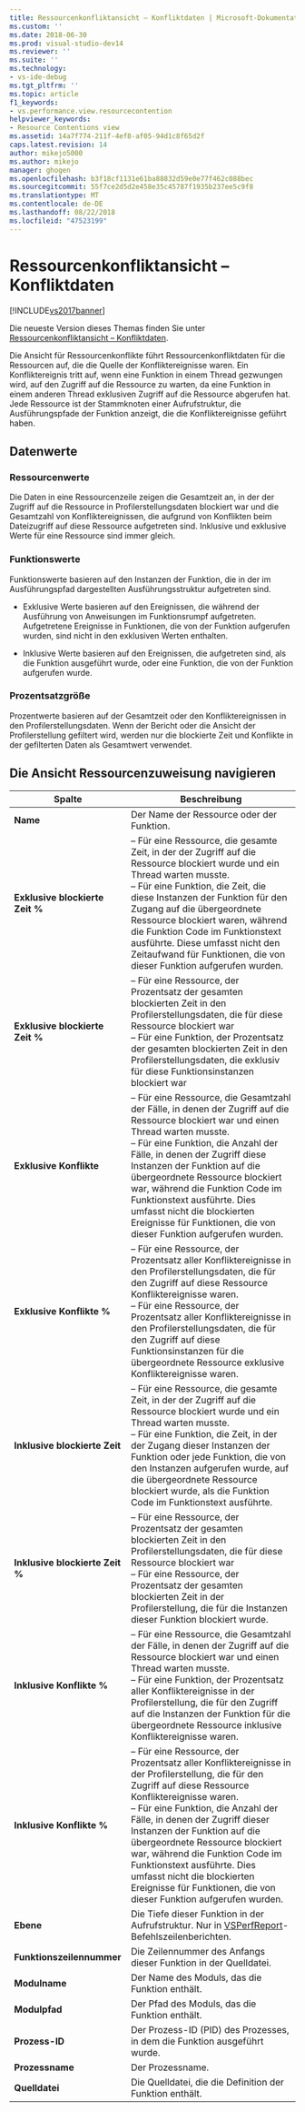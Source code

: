 ```yaml
---
title: Ressourcenkonfliktansicht – Konfliktdaten | Microsoft-Dokumentation
ms.custom: ''
ms.date: 2018-06-30
ms.prod: visual-studio-dev14
ms.reviewer: ''
ms.suite: ''
ms.technology:
- vs-ide-debug
ms.tgt_pltfrm: ''
ms.topic: article
f1_keywords:
- vs.performance.view.resourcecontention
helpviewer_keywords:
- Resource Contentions view
ms.assetid: 14a7f774-211f-4ef8-af05-94d1c8f65d2f
caps.latest.revision: 14
author: mikejo5000
ms.author: mikejo
manager: ghogen
ms.openlocfilehash: b3f18cf1131e61ba88832d59e0e77f462c088bec
ms.sourcegitcommit: 55f7ce2d5d2e458e35c45787f1935b237ee5c9f8
ms.translationtype: MT
ms.contentlocale: de-DE
ms.lasthandoff: 08/22/2018
ms.locfileid: "47523199"
---
```

# <a name="resource-contentions-view---contention-data"></a>Ressourcenkonfliktansicht – Konfliktdaten
[!INCLUDE[vs2017banner](../includes/vs2017banner.md)]

Die neueste Version dieses Themas finden Sie unter [Ressourcenkonfliktansicht – Konfliktdaten](https://docs.microsoft.com/visualstudio/profiling/resource-contentions-view-contention-data).  
  
Die Ansicht für Ressourcenkonflikte führt Ressourcenkonfliktdaten für die Ressourcen auf, die die Quelle der Konfliktereignisse waren. Ein Konfliktereignis tritt auf, wenn eine Funktion in einem Thread gezwungen wird, auf den Zugriff auf die Ressource zu warten, da eine Funktion in einem anderen Thread exklusiven Zugriff auf die Ressource abgerufen hat. Jede Ressource ist der Stammknoten einer Aufrufstruktur, die Ausführungspfade der Funktion anzeigt, die die Konfliktereignisse geführt haben.  
  
## <a name="data-values"></a>Datenwerte  
  
### <a name="resource-values"></a>Ressourcenwerte  
 Die Daten in eine Ressourcenzeile zeigen die Gesamtzeit an, in der der Zugriff auf die Ressource in Profilerstellungsdaten blockiert war und die Gesamtzahl von Konfliktereignissen, die aufgrund von Konflikten beim Dateizugriff auf diese Ressource aufgetreten sind. Inklusive und exklusive Werte für eine Ressource sind immer gleich.  
  
### <a name="function-values"></a>Funktionswerte  
 Funktionswerte basieren auf den Instanzen der Funktion, die in der im Ausführungspfad dargestellten Ausführungsstruktur aufgetreten sind.  
  
-   Exklusive Werte basieren auf den Ereignissen, die während der Ausführung von Anweisungen im Funktionsrumpf aufgetreten. Aufgetretene Ereignisse in Funktionen, die von der Funktion aufgerufen wurden, sind nicht in den exklusiven Werten enthalten.  
  
-   Inklusive Werte basieren auf den Ereignissen, die aufgetreten sind, als die Funktion ausgeführt wurde, oder eine Funktion, die von der Funktion aufgerufen wurde.  
  
### <a name="percentage-values"></a>Prozentsatzgröße  
 Prozentwerte basieren auf der Gesamtzeit oder den Konfliktereignissen in den Profilerstellungsdaten. Wenn der Bericht oder die Ansicht der Profilerstellung gefiltert wird, werden nur die blockierte Zeit und Konflikte in der gefilterten Daten als Gesamtwert verwendet.  
  
## <a name="navigating-the-resource-allocation-view"></a>Die Ansicht Ressourcenzuweisung navigieren  
  
|Spalte|Beschreibung|  
|------------|-----------------|  
|**Name**|Der Name der Ressource oder der Funktion.|  
|**Exklusive blockierte Zeit %**|– Für eine Ressource, die gesamte Zeit, in der der Zugriff auf die Ressource blockiert wurde und ein Thread warten musste.<br />– Für eine Funktion, die Zeit, die diese Instanzen der Funktion für den Zugang auf die übergeordnete Ressource blockiert waren, während die Funktion Code im Funktionstext ausführte. Diese umfasst nicht den Zeitaufwand für Funktionen, die von dieser Funktion aufgerufen wurden.|  
|**Exklusive blockierte Zeit %**|– Für eine Ressource, der Prozentsatz der gesamten blockierten Zeit in den Profilerstellungsdaten, die für diese Ressource blockiert war<br />– Für eine Funktion, der Prozentsatz der gesamten blockierten Zeit in den Profilerstellungsdaten, die exklusiv für diese Funktionsinstanzen blockiert war|  
|**Exklusive Konflikte**|– Für eine Ressource, die Gesamtzahl der Fälle, in denen der Zugriff auf die Ressource blockiert war und einen Thread warten musste.<br />– Für eine Funktion, die Anzahl der Fälle, in denen der Zugriff diese Instanzen der Funktion auf die übergeordnete Ressource blockiert war, während die Funktion Code im Funktionstext ausführte. Dies umfasst nicht die blockierten Ereignisse für Funktionen, die von dieser Funktion aufgerufen wurden.|  
|**Exklusive Konflikte %**|– Für eine Ressource, der Prozentsatz aller Konfliktereignisse in den Profilerstellungsdaten, die für den Zugriff auf diese Ressource Konfliktereignisse waren.<br />– Für eine Ressource, der Prozentsatz aller Konfliktereignisse in den Profilerstellungsdaten, die für den Zugriff auf diese Funktionsinstanzen für die übergeordnete Ressource exklusive Konfliktereignisse waren.|  
|**Inklusive blockierte Zeit**|– Für eine Ressource, die gesamte Zeit, in der der Zugriff auf die Ressource blockiert wurde und ein Thread warten musste.<br />– Für eine Funktion, die Zeit, in der der Zugang dieser Instanzen der Funktion oder jede Funktion, die von den Instanzen aufgerufen wurde, auf die übergeordnete Ressource blockiert wurde, als die Funktion Code im Funktionstext ausführte.|  
|**Inklusive blockierte Zeit %**|– Für eine Ressource, der Prozentsatz der gesamten blockierten Zeit in den Profilerstellungsdaten, die für diese Ressource blockiert war<br />– Für eine Ressource, der Prozentsatz der gesamten blockierten Zeit in der Profilerstellung, die für die Instanzen dieser Funktion blockiert wurde.|  
|**Inklusive Konflikte %**|– Für eine Ressource, die Gesamtzahl der Fälle, in denen der Zugriff auf die Ressource blockiert war und einen Thread warten musste.<br />– Für eine Funktion, der Prozentsatz aller Konfliktereignisse in der Profilerstellung, die für den Zugriff auf die Instanzen der Funktion für die übergeordnete Ressource inklusive Konfliktereignisse waren.|  
|**Inklusive Konflikte %**|– Für eine Ressource, der Prozentsatz aller Konfliktereignisse in der Profilerstellung, die für den Zugriff auf diese Ressource Konfliktereignisse waren.<br />– Für eine Funktion, die Anzahl der Fälle, in denen der Zugriff dieser Instanzen der Funktion auf die übergeordnete Ressource blockiert war, während die Funktion Code im Funktionstext ausführte. Dies umfasst nicht die blockierten Ereignisse für Funktionen, die von dieser Funktion aufgerufen wurden.|  
|**Ebene**|Die Tiefe dieser Funktion in der Aufrufstruktur. Nur in [VSPerfReport](../profiling/vsperfreport.md)-Befehlszeilenberichten.|  
|**Funktionszeilennummer**|Die Zeilennummer des Anfangs dieser Funktion in der Quelldatei.|  
|**Modulname**|Der Name des Moduls, das die Funktion enthält.|  
|**Modulpfad**|Der Pfad des Moduls, das die Funktion enthält.|  
|**Prozess-ID**|Der Prozess-ID (PID) des Prozesses, in dem die Funktion ausgeführt wurde.|  
|**Prozessname**|Der Prozessname.|  
|**Quelldatei**|Die Quelldatei, die die Definition der Funktion enthält.|



